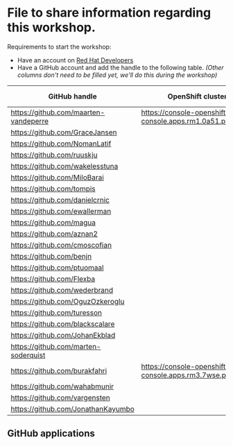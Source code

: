 # File to share information regarding this workshop.

Requirements to start the workshop:

* Have an account on [Red Hat Developers](https://developers.redhat.com)
* Have a GitHub account and add the handle to the following table.
  _(Other columns don't need to be filled yet, we'll do this during the workshop)_

| GitHub handle                         | OpenShift cluster basedomain                                          | GitHub App |
|---------------------------------------|-----------------------------------------------------------------------|------------|
| https://github.com/maarten-vandeperre | https://console-openshift-console.apps.rm1.0a51.p1.openshiftapps.com/ | app-0      |
| https://github.com/GraceJansen        |                                                                       | app-0      |
| https://github.com/NomanLatif         |                                                                       | app-0      |
| https://github.com/ruuskju            |                                                                       | app-0      |
| https://github.com/wakelesstuna       |                                                                       | app-0      |
| https://github.com/MiloBarai          |                                                                       | app-0      |
| https://github.com/tompis             |                                                                       | app-0      |
| https://github.com/danielcrnic        |                                                                       | app-0      |
| https://github.com/ewallerman         |                                                                       | app-0      |
| https://github.com/magua              |                                                                       | app-1      |
| https://github.com/aznan2             |                                                                       | app-1      |
| https://github.com/cmoscofian         |                                                                       | app-1      |
| https://github.com/benjn              |                                                                       | app-1      |
| https://github.com/ptuomaal           |                                                                       | app-1      |
| https://github.com/Flexba             |                                                                       | app-1      |
| https://github.com/wederbrand         |                                                                       | app-1      |
| https://github.com/OguzOzkeroglu      |                                                                       | app-1      |
| https://github.com/turesson           |                                                                       | app-1      |
| https://github.com/blackscalare       |                                                                       | app-2      |
| https://github.com/JohanEkblad        |                                                                       | app-2      |
| https://github.com/marten-soderquist  |                                                                       | app-2      |
| https://github.com/burakfahri         |https://console-openshift-console.apps.rm3.7wse.p1.openshiftapps.com| app-2      |
| https://github.com/wahabmunir         |                                                                       | app-2      |
| https://github.com/vargensten         |                                                                       | app-2      |
| https://github.com/JonathanKayumbo    |                                                                       | app-2      |

## GitHub applications
